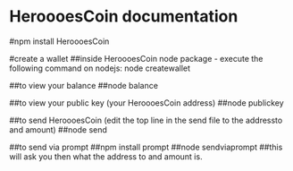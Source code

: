 # HeroooesCoin documentation

#npm install HeroooesCoin

#create a wallet 
##inside HeroooesCoin node package - execute the following command on nodejs: node createwallet

##to view your balance 
##node balance

##to view your public key (your HeroooesCoin address)
##node publickey

##to send HeroooesCoin (edit the top line in the send file to the addressto and amount)
##node send

##to send via prompt
##npm install prompt 
##node sendviaprompt 
##this will ask you then what the address to and amount is.
